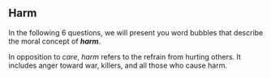 ## Harm

In the following 6 questions, we will present you word bubbles that describe the moral concept of ***harm***.

In opposition to *care*, *harm* refers to the refrain from hurting others. It includes anger toward war, killers, and all those who cause harm.